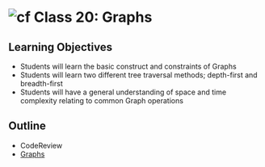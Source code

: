 # ![cf](http://i.imgur.com/7v5ASc8.png) Class 20: Graphs

## Learning Objectives
- Students will learn the basic construct and constraints of Graphs
- Students will learn two different tree traversal methods; depth-first and breadth-first
- Students will have a general understanding of space and time complexity relating to common Graph operations

## Outline
- CodeReview
- [Graphs]
<!-- [Hyperlinks]{:target="_blank"} -->


<!-- links -->
[Graphs]: ./notes/graphs.md

